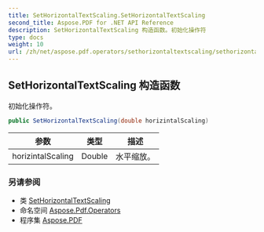 ```yaml
---
title: SetHorizontalTextScaling.SetHorizontalTextScaling
second_title: Aspose.PDF for .NET API Reference
description: SetHorizontalTextScaling 构造函数。初始化操作符
type: docs
weight: 10
url: /zh/net/aspose.pdf.operators/sethorizontaltextscaling/sethorizontaltextscaling/
---
```

## SetHorizontalTextScaling 构造函数

初始化操作符。

```csharp
public SetHorizontalTextScaling(double horizintalScaling)
```

| 参数 | 类型 | 描述 |
| --- | --- | --- |
| horizintalScaling | Double | 水平缩放。 |

### 另请参阅

* 类 [SetHorizontalTextScaling](../)
* 命名空间 [Aspose.Pdf.Operators](../../../aspose.pdf.operators/)
* 程序集 [Aspose.PDF](../../../)